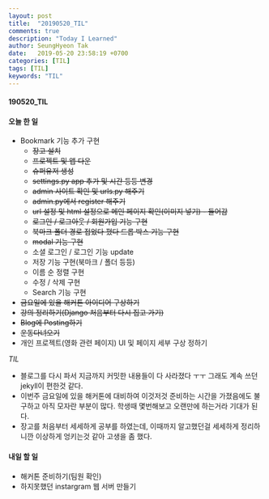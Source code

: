 ```yaml
---
layout: post
title:  "20190520_TIL"
comments: true
description: "Today I Learned"
author: SeungHyeon Tak
date:   2019-05-20 23:58:19 +0700
categories: [TIL]
tags: [TIL]
keywords: "TIL"
---
```

#### 190520_TIL

#### 오늘 한 일
* Bookmark 기능 추가 구현
   * ~~장고 설치~~
   * ~~프로젝트 및 앱 다운~~
   * ~~슈퍼유저 생성~~
   * ~~settings.py app 추가 및 시간 등등 변경~~
   * ~~admin 사이트 확인 및 urls.py 해주기~~
   * ~~admin.py에서 register 해주기~~
   * ~~url 설정 및 html 설정으로 메인 페이지 확인(이미지 넣기) - 들어감~~
   * ~~로그인 / 로그아웃 / 회원가입 기능 구현~~
   * ~~북마크 폴더 경로 접었다 폈다 드롭 박스 기능 구현~~
   * ~~modal 기능 구현~~
   * 소셜 로그인 / 로그인 기능 update
   * 저장 기능 구현(북마크 / 폴더 등등)
   * 이름 순 정렬 구현
   * 수정 / 삭제 구현
   * Search 기능 구현
* ~~금요일에 있을 해커톤 아이디어 구상하기~~
* ~~강의 정리하기(Django 처음부터 다시 집고 가기)~~
* ~~Blog에 Posting하기~~
* ~~운동다녀오기~~
* 개인 프로젝트(영화 관련 페이지) UI 및 페이지 세부 구상 정하기

_TIL_
* 블로그를 다시 파서 지금까지 커밋한 내용들이 다 사라졌다 ㅜㅜ 그래도 계속 쓰던 jekyll이 편한것 같다.
* 이번주 금요일에 있을 해커톤에 대비하여 이것저것 준비하는 시간을 가졌음에도 불구하고 아직 모자란 부분이 많다. 학생때 몇번해보고 오랜만에 하는거라 기대가 된다.
* 장고를 처음부터 세세하게 공부를 하였는데, 이때까지 알고했던걸 세세하게 정리하니깐 이상하게 엉키는것 같아 고생을 좀 했다.

#### 내일 할 일
* 해커톤 준비하기(팀원 확인)
* 하지못했던 instargram 웹 서버 만들기

